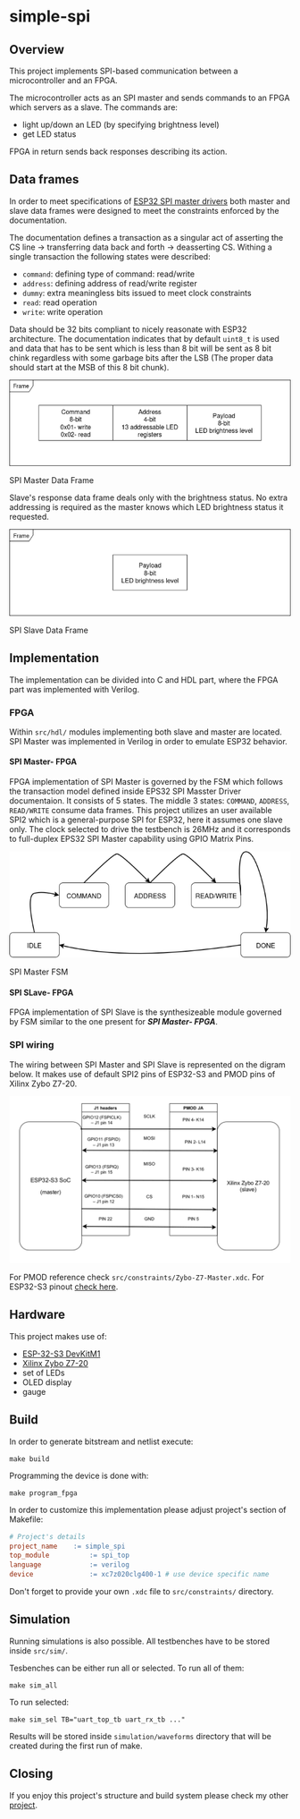 # simple-spi
## Overview
This project implements SPI-based communication between a microcontroller and an FPGA. 

The microcontroller acts as an SPI master and sends commands to an FPGA which servers as a slave. The commands are:

- light up/down an LED (by specifying brightness level)
- get LED status

FPGA in return sends back responses describing its action.

## Data frames
In order to meet specifications of [ESP32 SPI master drivers](https://docs.espressif.com/projects/esp-idf/en/stable/esp32/api-reference/peripherals/spi_master.html) both master and slave data frames were designed to meet the constraints enforced by the documentation.

The documentation defines a transaction as a singular act of asserting the CS line -> transferring data back and forth -> deasserting CS. Withing a single transaction the following states were described:

- ```command```: defining type of command: read/write
- ```address```: defining address of read/write register
- ```dummy```: extra meaningless bits issued to meet clock constraints
- ```read```: read operation
- ```write```: write operation

Data should be 32 bits compliant to nicely reasonate with ESP32 architecture. The documentation indicates that by default ```uint8_t``` is used and data that has to be sent which is less than 8 bit will be sent as 8 bit chink regardless with some garbage bits after the LSB (The proper data should start at the MSB of this 8 bit chunk).

![SPI Master Data Frame](docs/diagrams/spi_master_data_frame.png)

SPI Master Data Frame

Slave's response data frame deals only with the brightness status. No extra addressing is required as the master knows which LED brightness status it requested.

![SPI Slave Data Frame](docs/diagrams/spi_slave_data_frame.png)

SPI Slave Data Frame

## Implementation
The implementation can be divided into C and HDL part, where the FPGA part was implemented with Verilog.

### FPGA
Within ```src/hdl/``` modules implementing both slave and master are located. SPI Master was implemented in Verilog in order to emulate ESP32 behavior.

#### SPI Master- FPGA
FPGA implementation of SPI Master is governed by the FSM which follows the transaction model defined inside EPS32 SPI Masster Driver documentaion. It consists of 5 states. The middle 3 states: ```COMMAND```, ```ADDRESS```, ```READ/WRITE``` consume data frames. This project utilizes an user available SPI2 which is a general-purpose SPI for ESP32, here it assumes one slave only. The clock selected to drive the testbench is 26MHz and it corresponds to full-duplex EPS32 SPI Master capability using GPIO Matrix Pins.

![SPI Master FSM](docs/diagrams/spi_master_fpga_FSM.png)

SPI Master FSM

#### SPI SLave- FPGA
FPGA implementation of SPI Slave is the synthesizeable module governed by FSM similar to the one present for ***SPI Master- FPGA***. 

### SPI wiring
The wiring between SPI Master and SPI Slave is represented on the digram below. It makes use of default SPI2 pins of ESP32-S3 and PMOD pins of Xilinx Zybo Z7-20.

![SPI wiring](docs/diagrams/spi_wiring.png)

For PMOD reference check ```src/constraints/Zybo-Z7-Master.xdc```.
For ESP32-S3 pinout [check here](https://docs.espressif.com/projects/esp-dev-kits/en/latest/esp32s3/esp32-s3-devkitm-1/user_guide.html#related-documents).

## Hardware
This project makes use of:

- [ESP-32-S3 DevKitM1](https://docs.espressif.com/projects/esp-dev-kits/en/latest/esp32s3/esp32-s3-devkitm-1/index.html)
- [Xilinx Zybo Z7-20](https://digilent.com/shop/zybo-z7-zynq-7000-arm-fpga-soc-development-board/)
- set of LEDs
- OLED display
- gauge

## Build
In order to generate bitstream and netlist execute:
```
make build
```

Programming the device is done with:
```
make program_fpga
```

In order to customize this implementation please adjust project's section of Makefile:
```Makefile
# Project's details
project_name    := simple_spi
top_module          := spi_top
language            := verilog
device              := xc7z020clg400-1 # use device specific name
```

Don't forget to provide your own ```.xdc``` file to ```src/constraints/``` directory.

## Simulation
Running simulations is also possible. All testbenches have to be stored inside ```src/sim/```.

Tesbenches can be either run all or selected.
To run all of them:
```
make sim_all
```

To run selected:
```
make sim_sel TB="uart_top_tb uart_rx_tb ..."
```

Results will be stored inside ```simulation/waveforms``` directory that will be created during the first run of make.

## Closing
If you enjoy this project's structure and build system please check my other [project](https://github.com/szymek1/FPGA-TCL-Makefile-template).
